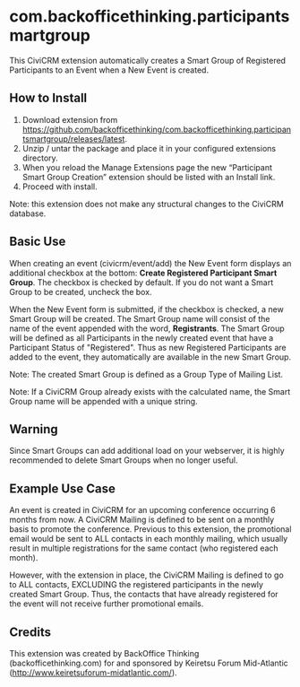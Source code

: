 com.backofficethinking.participantsmartgroup
============================================

This CiviCRM extension automatically creates a Smart Group of Registered Participants to an Event when a New Event is created.


## How to Install

1. Download extension from https://github.com/backofficethinking/com.backofficethinking.participantsmartgroup/releases/latest.
2. Unzip / untar the package and place it in your configured extensions directory.
3. When you reload the Manage Extensions page the new “Participant Smart Group Creation” extension should be listed with an Install link.
4. Proceed with install.

Note: this extension does not make any structural changes to the CiviCRM database.


## Basic Use

When creating an event (civicrm/event/add) the New Event form displays an additional checkbox at the bottom: **Create Registered Participant Smart Group**.  The checkbox is checked by default.  If you do not want a Smart Group to be created, uncheck the box.

When the New Event form is submitted, if the checkbox is checked, a new Smart Group will be created.  The Smart Group name will consist of the name of the event appended with the word, **Registrants**.  The Smart Group will be defined as all Participants in the newly created event that have a Participant Status of "Registered".  Thus as new Registered Participants are added to the event, they automatically are available in the new Smart Group.

Note: The created Smart Group is defined as a Group Type of Mailing List.

Note: If a CiviCRM Group already exists with the calculated name, the Smart Group name will be appended with a unique string.


## Warning

Since Smart Groups can add additional load on your webserver, it is highly recommended to delete Smart Groups when no longer useful.


## Example Use Case

An event is created in CiviCRM for an upcoming conference occurring 6 months from now. A CiviCRM Mailing is defined to be sent on a monthly basis to promote the conference. Previous to this extension, the promotional email would be sent to ALL contacts in each monthly mailing, which usually result in multiple registrations for the same contact (who registered each month).

However, with the extension in place, the CiviCRM Mailing is defined to go to ALL contacts, EXCLUDING the registered participants in the newly created Smart Group. Thus, the contacts that have already registered for the event will not receive further promotional emails.


## Credits

This extension was created by BackOffice Thinking (backofficethinking.com) for and sponsored by Keiretsu Forum Mid-Atlantic (http://www.keiretsuforum-midatlantic.com/).

